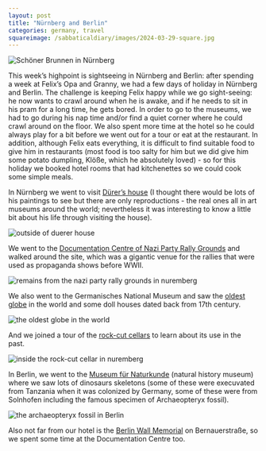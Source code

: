 ```yaml
---
layout: post
title: "Nürnberg and Berlin"
categories: germany, travel
squareimage: /sabbaticaldiary/images/2024-03-29-square.jpg
---
```

<img src="/sabbaticaldiary/images/2024-03-29.jpg" alt="Schöner Brunnen in Nürnberg" class="center">

This week’s highpoint is sightseeing in Nürnberg and Berlin: after spending a week at Felix’s Opa and Granny, we had a few days of holiday in Nürnberg and Berlin. The challenge is keeping Felix happy while we go sight-seeing: he now wants to crawl around when he is awake, and if he needs to sit in his pram for a long time, he gets bored. In order to go to the museums, we had to go during his nap time and/or find a quiet corner where he could crawl around on the floor. We also spent more time at the hotel so he could always play for a bit before we went out for a tour or eat at the restaurant. In addition, although Felix eats everything, it is difficult to find suitable food to give him in restaurants (most food is too salty for him but we did give him some potato dumpling, Klöße, which he absolutely loved) - so for this holiday we booked hotel rooms that had kitchenettes so we could cook some simple meals.

In Nürnberg we went to visit <a href="https://museums.nuernberg.de/albrecht-duerer-house/">Dürer’s house</a> (I thought there would be lots of his paintings to see but there are only reproductions - the real ones all in art museums around the world; nevertheless it was interesting to know a little bit about his life through visiting the house).

<img src="/sabbaticaldiary/images/2024-03-29-2.jpg" alt="outside of duerer house" class="center">

We went to the <a href="https://museums.nuernberg.de/documentation-center/">Documentation Centre of Nazi Party Rally Grounds</a> and walked around the site, which was a gigantic venue for the rallies that were used as propaganda shows before WWII.

<img src="/sabbaticaldiary/images/2024-03-29-3.jpg" alt="remains from the nazi party rally grounds in nuremberg" class="center">

We also went to the Germanisches National Museum and saw the <a href="https://www.gnm.de/your-museum-in-nuremberg/collections/behaim-globe">oldest globe</a> in the world and some doll houses dated back from 17th century.

<img src="/sabbaticaldiary/images/2024-03-29-4.jpg" alt="the oldest globe in the world" class="center">

And we joined a tour of the <a href="https://www.historische-felsengaenge.de/en/experience/historic-rock-cut-cellars">rock-cut cellars</a> to learn about its use in the past. 

<img src="/sabbaticaldiary/images/2024-03-29-5.jpg" alt="inside the rock-cut cellar in nuremberg" class="center">

In Berlin, we went to the <a href="https://www.museumfuernaturkunde.berlin/en/museum">Museum für Naturkunde</a> (natural history museum) where we saw lots of dinosaurs skeletons (some of these were execuvated from Tanzania when it was colonized by Germany, some of these were from Solnhofen including the famous specimen of Archaeopteryx fossil).

<img src="/sabbaticaldiary/images/2024-03-29-6.jpg" alt="the archaeopteryx fossil in Berlin" class="center">

Also not far from our hotel is the <a href="https://www.stiftung-berliner-mauer.de/en/berlin-wall-memorial">Berlin Wall Memorial</a> on Bernauerstraße, so we spent some time at the Documentation Centre too.